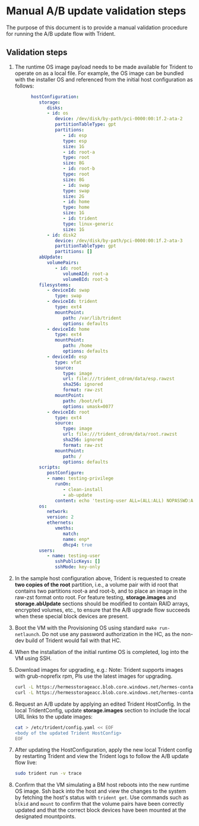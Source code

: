 # Manual A/B update validation steps

The purpose of this document is to provide a manual validation procedure for
running the A/B update flow with Trident.

## Validation steps

1. The runtime OS image payload needs to be made available for Trident to
   operate on as a local file. For example, the OS image can be bundled with
   the installer OS and referenced from the initial host configuration as
   follows:

   ```yaml
         hostConfiguration:
            storage:
               disks:
               - id: os
                  device: /dev/disk/by-path/pci-0000:00:1f.2-ata-2
                  partitionTableType: gpt
                  partitions:
                     - id: esp
                     type: esp
                     size: 1G
                     - id: root-a
                     type: root
                     size: 8G
                     - id: root-b
                     type: root
                     size: 8G
                     - id: swap
                     type: swap
                     size: 2G
                     - id: home
                     type: home
                     size: 1G
                     - id: trident
                     type: linux-generic
                     size: 1G
               - id: disk2
                  device: /dev/disk/by-path/pci-0000:00:1f.2-ata-3
                  partitionTableType: gpt
                  partitions: []
            abUpdate:
               volumePairs:
                  - id: root
                     volumeAId: root-a
                     volumeBId: root-b
            filesystems:
               - deviceId: swap
                  type: swap
               - deviceId: trident
                  type: ext4
                  mountPoint:
                     path: /var/lib/trident
                     options: defaults
               - deviceId: home
                  type: ext4
                  mountPoint:
                     path: /home
                     options: defaults
               - deviceId: esp
                  type: vfat
                  source:
                     type: image
                     url: file:///trident_cdrom/data/esp.rawzst
                     sha256: ignored
                     format: raw-zst
                  mountPoint:
                     path: /boot/efi
                     options: umask=0077
               - deviceId: root
                  type: ext4
                  source:
                     type: image
                     url: file:///trident_cdrom/data/root.rawzst
                     sha256: ignored
                     format: raw-zst
                  mountPoint:
                     path: /
                     options: defaults
            scripts:
               postConfigure:
               - name: testing-privilege
                  runOn:
                     - clean-install
                     - ab-update
                  content: echo 'testing-user ALL=(ALL:ALL) NOPASSWD:ALL' > /etc/sudoers.d/testing-user
            os:
               network:
               version: 2
               ethernets:
                  vmeths:
                     match:
                     name: enp*
                     dhcp4: true
            users:
               - name: testing-user
                  sshPublicKeys: []
                  sshMode: key-only
   ```

2. In the sample host configuration above, Trident is requested to create
   **two copies of the root** partition, i.e., a volume pair with id root that
   contains two partitions root-a and root-b, and to place an image in the
   raw-zst format onto root. For feature testing, **storage.images** and
   **storage.abUpdate** sections should be modified to contain RAID arrays,
   encrypted volumes, etc., to ensure that the A/B upgrade flow succeeds when
   these special block devices are present.

3. Boot the VM with the Provisioning OS using standard `make run-netlaunch`. Do
   not use any password authorization in the HC, as the non-dev build of
   Trident would fail with that HC.

4. When the installation of the initial runtime OS is completed, log into the
   VM using SSH.

5. Download images for upgrading, e.g.:
   Note: Trident supports images with grub-noprefix rpm, Pls use the latest images for upgrading.

   ```bash
   curl -L https://hermesstorageacc.blob.core.windows.net/hermes-container/555555/esp.rawzst -o esp_v2.raw.zst
   curl -L https://hermesstorageacc.blob.core.windows.net/hermes-container/555555/root.rawzst -o root_v2.raw.zst
   ```

6. Request an A/B update by applying an edited Trident HostConfig. In the
   local TridentConfig, update **storage.images** section to include the
   local URL links to the update images:

   ```bash
   cat > /etc/trident/config.yaml << EOF
   <body of the updated Trident HostConfig>
   EOF
   ```

7. After updating the HostConfiguration, apply the new local Trident config by
   restarting Trident and view the Trident logs to follow the A/B update flow
   live:

   ```bash
   sudo trident run -v trace
   ```

8. Confirm that the VM simulating a BM host reboots into the new runtime OS
image. Ssh back into the host and view the changes to the system by fetching
the host's status with `trident get`. Use commands such as `blkid` and `mount`
to confirm that the volume pairs have been correctly updated and that the
correct block devices have been mounted at the designated mountpoints.
